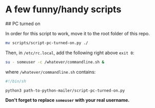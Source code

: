 # A few funny/handy scripts

## PC turned on

In order for this script to work, move it to the root folder of this repo.

```bash
mv scripts/script-pc-turned-on.py ./
```

Then, in `/etc/rc.local`, add the following right above `exit 0`:

```bash
su - someuser -c /whatever/commandline.sh &
```

where `/whatever/commandline.sh` contains:

```bash
#!/bin/sh

python3 path-to-python-mailer/script-pc-turned-on.py
```

**Don't forget to replace `someuser` with your real username.**
